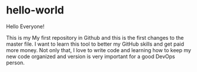 # hello-world
Hello Everyone!

This is my My first repository in Github and this is the first changes to the master file.
I want to learn this tool to better my GitHub skills and get paid more money.  Not only that,
I love to write code and learning how to keep my new code organized and version is very
important for a good DevOps person.

